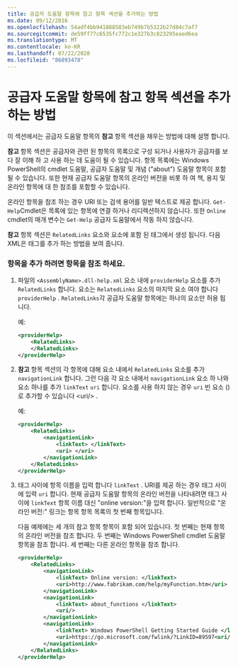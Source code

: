 ```yaml
---
title: 공급자 도움말 항목에 참고 항목 섹션을 추가하는 방법
ms.date: 09/12/2016
ms.openlocfilehash: 54adf4bb941888583eb749b7b5322b27d84c7af7
ms.sourcegitcommit: de59ff77c6535fc772c1e327b3c823295eaed6ea
ms.translationtype: MT
ms.contentlocale: ko-KR
ms.lasthandoff: 07/22/2020
ms.locfileid: "86893478"
---
```

# <a name="how-to-add-a-see-also-section-to-a-provider-help-topic"></a>공급자 도움말 항목에 참고 항목 섹션을 추가하는 방법

이 섹션에서는 공급자 도움말 항목의 **참고** 항목 섹션을 채우는 방법에 대해 설명 합니다.

**참고** 항목 섹션은 공급자와 관련 된 항목의 목록으로 구성 되거나 사용자가 공급자를 보다 잘 이해 하 고 사용 하는 데 도움이 될 수 있습니다. 항목 목록에는 Windows PowerShell의 cmdlet 도움말, 공급자 도움말 및 개념 ("about") 도움말 항목이 포함 될 수 있습니다. 또한 현재 공급자 도움말 항목의 온라인 버전을 비롯 하 여 책, 용지 및 온라인 항목에 대 한 참조를 포함할 수 있습니다.

온라인 항목을 참조 하는 경우 URI 또는 검색 용어를 일반 텍스트로 제공 합니다. `Get-Help`Cmdlet은 목록에 있는 항목에 연결 하거나 리디렉션하지 않습니다. 또한 `Online` cmdlet의 매개 변수는 `Get-Help` 공급자 도움말에서 작동 하지 않습니다.

**참고** 항목 섹션은 `RelatedLinks` 요소와 요소에 포함 된 태그에서 생성 됩니다.
다음 XML은 태그를 추가 하는 방법을 보여 줍니다.

### <a name="to-add-see-also-topics"></a>항목을 추가 하려면 항목을 참조 하세요.

1. 파일의 `<AssemblyName>.dll-help.xml` 요소 내에 `providerHelp` 요소를 추가 `RelatedLinks` 합니다. 요소는 `RelatedLinks` 요소의 마지막 요소 여야 합니다 `providerHelp` . `RelatedLinks`각 공급자 도움말 항목에는 하나의 요소만 허용 됩니다.

   예:

    ```xml
    <providerHelp>
        <RelatedLinks>
        </RelatedLinks>
    </providerHelp>
    ```

1. **참고** 항목 섹션의 각 항목에 대해 요소 내에서 `RelatedLinks` 요소를 추가 `navigationLink` 합니다. 그런 다음 각 요소 내에서 `navigationLink` 요소 하 나와 요소 하나를 추가 `linkText` `uri` 합니다. 요소를 사용 하지 않는 경우 `uri` 빈 요소 ()로 추가할 수 있습니다 \<uri/> .

   예:

    ```xml
    <providerHelp>
        <RelatedLinks>
            <navigationLink>
                <linkText> </linkText>
                <uri> </uri>
            </navigationLink>
        </RelatedLinks>
    </providerHelp>
    ```

1. 태그 사이에 항목 이름을 입력 합니다 `linkText` . URI를 제공 하는 경우 태그 사이에 입력 `uri` 합니다. 현재 공급자 도움말 항목의 온라인 버전을 나타내려면 태그 사이에 `linkText` 항목 이름 대신 "online version:"을 입력 합니다. 일반적으로 "온라인 버전:" 링크는 항목 항목 목록의 첫 번째 항목입니다.

   다음 예제에는 세 개의 참고 항목 항목이 포함 되어 있습니다. 첫 번째는 현재 항목의 온라인 버전을 참조 합니다. 두 번째는 Windows PowerShell cmdlet 도움말 항목을 참조 합니다. 세 번째는 다른 온라인 항목을 참조 합니다.

    ```xml
    <providerHelp>
        <RelatedLinks>
            <navigationLink>
                <linkText> Online version: </linkText>
                <uri>http://www.fabrikam.com/help/myFunction.htm</uri>
            </navigationLink>
            <navigationLink>
                <linkText> about_functions </linkText>
                <uri/>
            </navigationLink>
            <navigationLink>
                <linkText> Windows PowerShell Getting Started Guide </linkText>
                <uri>https://go.microsoft.com/fwlink/?LinkID=89597<uri/>
            </navigationLink>
        </RelatedLinks>
    </providerHelp>
    ```
